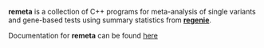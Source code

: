 **remeta** is a collection of C++ programs for meta-analysis of single variants and gene-based tests using summary statistics from [**regenie**](https://rgcgithub.github.io/regenie/).

Documentation for **remeta** can be found [here](https://rgcgithub.github.io/remeta/)
